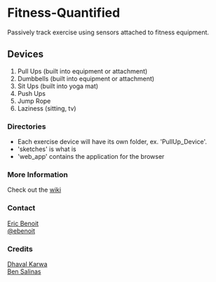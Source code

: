 Fitness-Quantified
==================

Passively track exercise using sensors attached to fitness equipment.



Devices
-------------

1. Pull Ups (built into equipment or attachment)
2. Dumbbells (built into equipment or attachment)
3. Sit Ups (built into yoga mat)
4. Push Ups
5. Jump Rope
6. Laziness (sitting, tv)



### Directories
* Each exercise device will have its own folder, ex. 'PullUp_Device'.
* 'sketches' is what is
* 'web_app' contains the application for the browser


### More Information
Check out the [wiki](https://github.com/ericbenwa/Fitness-Quantified/wiki)


### Contact
<a href="https://github.com/ericbenwa">Eric Benoit</a><br />
<a href="https://twitter.com/ebenoit">@ebenoit</a>


### Credits
<a href="https://github.com/dk4invo">Dhaval Karwa</a><br />
<a href="https://github.com/bsalinas">Ben Salinas</a>
